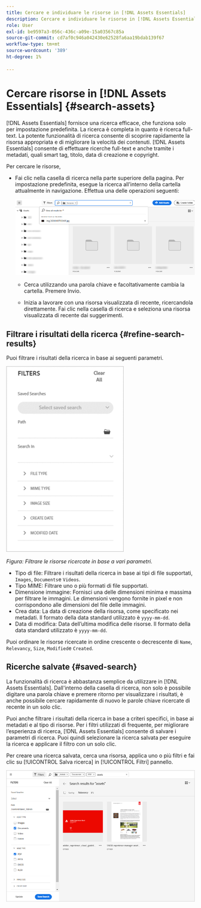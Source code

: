 ```yaml
---
title: Cercare e individuare le risorse in [!DNL Assets Essentials]
description: Cercare e individuare le risorse in [!DNL Assets Essentials].
role: User
exl-id: be9597a3-056c-436c-a09e-15a03567c85a
source-git-commit: cd7af0c946a042430e62528fa6aa19bdab139f67
workflow-type: tm+mt
source-wordcount: '389'
ht-degree: 1%

---
```


# Cercare risorse in [!DNL Assets Essentials] {#search-assets}

[!DNL Assets Essentials] fornisce una ricerca efficace, che funziona solo per impostazione predefinita. La ricerca è completa in quanto è ricerca full-text. La potente funzionalità di ricerca consente di scoprire rapidamente la risorsa appropriata e di migliorare la velocità dei contenuti. [!DNL Assets Essentials] consente di effettuare ricerche full-text e anche tramite i metadati, quali smart tag, titolo, data di creazione e copyright.

Per cercare le risorse,

* Fai clic nella casella di ricerca nella parte superiore della pagina. Per impostazione predefinita, esegue la ricerca all’interno della cartella attualmente in navigazione. Effettua una delle operazioni seguenti:

   ![casella di ricerca](assets/search-box.png)

   * Cerca utilizzando una parola chiave e facoltativamente cambia la cartella. Premere Invio.

   * Inizia a lavorare con una risorsa visualizzata di recente, ricercandola direttamente. Fai clic nella casella di ricerca e seleziona una risorsa visualizzata di recente dai suggerimenti.

## Filtrare i risultati della ricerca {#refine-search-results}

Puoi filtrare i risultati della ricerca in base ai seguenti parametri.

![Filtri di ricerca](assets/filters1.png)

*Figura: Filtrare le risorse ricercate in base a vari parametri.*

* Tipo di file: Filtrare i risultati della ricerca in base ai tipi di file supportati, `Images`, `Documents`e `Videos`.
* Tipo MIME: Filtrare uno o più formati di file supportati. <!-- TBD:  [supported file formats](/help/supported-file-formats.md). -->
* Dimensione immagine: Fornisci una delle dimensioni minima e massima per filtrare le immagini. Le dimensioni vengono fornite in pixel e non corrispondono alle dimensioni del file delle immagini.
* Crea data: La data di creazione della risorsa, come specificato nei metadati. Il formato della data standard utilizzato è `yyyy-mm-dd`.
* Data di modifica: Data dell’ultima modifica delle risorse. Il formato della data standard utilizzato è `yyyy-mm-dd`.

Puoi ordinare le risorse ricercate in ordine crescente o decrescente di `Name`, `Relevancy`, `Size`, `Modified`e `Created`.

## Ricerche salvate {#saved-search}

La funzionalità di ricerca è abbastanza semplice da utilizzare in [!DNL Assets Essentials]. Dall&#39;interno della casella di ricerca, non solo è possibile digitare una parola chiave e premere ritorno per visualizzare i risultati, è anche possibile cercare rapidamente di nuovo le parole chiave ricercate di recente in un solo clic.

Puoi anche filtrare i risultati della ricerca in base a criteri specifici, in base ai metadati e al tipo di risorse. Per i filtri utilizzati di frequente, per migliorare l’esperienza di ricerca, [!DNL Assets Essentials] consente di salvare i parametri di ricerca. Puoi quindi selezionare la ricerca salvata per eseguire la ricerca e applicare il filtro con un solo clic.

Per creare una ricerca salvata, cerca una risorsa, applica uno o più filtri e fai clic su [!UICONTROL Salva ricerca] in [!UICONTROL Filtri] pannello.

![Ricerca salvata dal pannello Filtri](assets/saved-search.png)

<!-- TBD: Search behavior. Full-text search. Ranking and rank boosts. Hidden assets.
Report poor UX that users can only save a filtered search and not a simple search.
.
Are other supported files fully indexed and support full-text search? Eg. audio/videos files can at best have metadata indexed.
Anything about ranking of assets displayed in search results?

What about temporarily hiding an asset (suspending search on it) from the search results? If an asset is undergoing review collaboration, should it be used by others? Should it be hidden in search?

When userA is searching and userB add an asset that matches search results, will the asset display in search as soon as userA refreshes the page? Assuming indexing is near real-time. May not be so for bulk uploads.
-->
